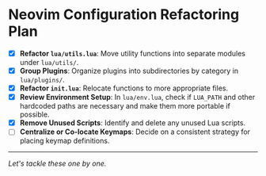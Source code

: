 # Neovim Configuration Refactoring Plan

- [x] **Refactor `lua/utils.lua`**: Move utility functions into separate modules under `lua/utils/`.
- [x] **Group Plugins**: Organize plugins into subdirectories by category in `lua/plugins/`.
- [x] **Refactor `init.lua`**: Relocate functions to more appropriate files.
- [x] **Review Environment Setup**: In `lua/env.lua`, check if `LUA_PATH` and other hardcoded paths are necessary and make them more portable if possible.
- [x] **Remove Unused Scripts**: Identify and delete any unused Lua scripts.
- [ ] **Centralize or Co-locate Keymaps**: Decide on a consistent strategy for placing keymap definitions.

---
*Let's tackle these one by one.*
